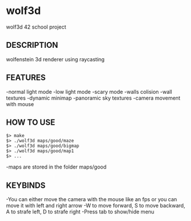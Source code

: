 # wolf3d
wolf3d 42 school project

## DESCRIPTION
wolfenstein 3d renderer using raycasting

## FEATURES
-normal light mode
-low light mode
-scary mode
-walls colision
-wall textures
-dynamic minimap
-panoramic sky textures
-camera movement with mouse

## HOW TO USE

```
$> make
$> ./wolf3d maps/good/maze
$> ./wolf3d maps/good/bigmap
$> ./wolf3d maps/good/map1
$> ...
```
-maps are stored in the folder maps/good

## KEYBINDS
-You can either move the camera with the mouse like an fps or you can move it with left and right arrow
-W to move forward, S to move backward, A to strafe left, D to strafe right
-Press tab to show/hide menu
